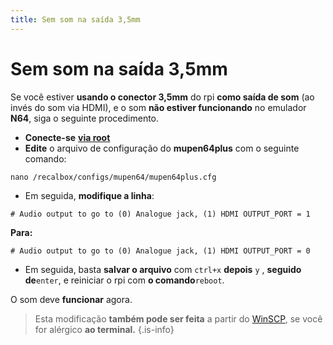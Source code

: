 ```yaml
---
title: Sem som na saída 3,5mm
---
```


# Sem som na saída 3,5mm

Se você estiver **usando o conector 3,5mm** do rpi **como saída de som** \(ao invés do som via HDMI\), e o som **não estiver funcionando** no emulador **N64**, siga o seguinte procedimento.

* **Conecte-se** [**via root**](https://recalbox.gitbook.io/tutorials/v/portugues/sistema/acesso/acesso-root-via-terminal)
* **Edite** o arquivo de configuração do **mupen64plus** com o seguinte comando:

`nano /recalbox/configs/mupen64/mupen64plus.cfg`

* Em seguida, **modifique a linha**:

```text
# Audio output to go to (0) Analogue jack, (1) HDMI OUTPUT_PORT = 1
```

**Para:**

```text
# Audio output to go to (0) Analogue jack, (1) HDMI OUTPUT_PORT = 0
```

* Em seguida, basta **salvar o arquivo** com `ctrl+x` **depois** `y` , **seguido de**`enter`, e reiniciar o rpi com **o comando**`reboot`.

O som deve **funcionar** agora.


>Esta modificação **também pode ser feita** a partir do [WinSCP](https://recalbox.gitbook.io/tutorials/v/portugues/sistema/acesso/acesso-a-rede-via-winscp), se você for alérgico **ao terminal.**
{.is-info}

